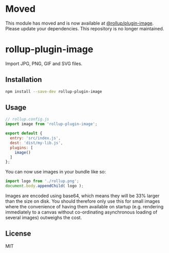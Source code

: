 # Moved

This module has moved and is now available at [@rollup/plugin-image](https://github.com/rollup/plugins). Please update your dependencies. This repository is no longer maintained.

# rollup-plugin-image

Import JPG, PNG, GIF and SVG files.

## Installation

```bash
npm install --save-dev rollup-plugin-image
```


## Usage

```js
// rollup.config.js
import image from 'rollup-plugin-image';

export default {
  entry: 'src/index.js',
  dest: 'dist/my-lib.js',
  plugins: [
    image()
  ]
};
```

You can now use images in your bundle like so:

```js
import logo from './rollup.png';
document.body.appendChild( logo );
```

Images are encoded using base64, which means they will be 33% larger than the size on disk. You should therefore only use this for small images where the convenience of having them available on startup (e.g. rendering immediately to a canvas without co-ordinating asynchronous loading of several images) outweighs the cost.


## License

MIT
